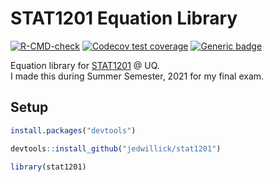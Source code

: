 # STAT1201 Equation Library

<!-- badges: start -->
[![R-CMD-check](https://github.com/jedwillick/stat1201/workflows/R-CMD-check/badge.svg)](https://github.com/jedwillick/stat1201/actions)
[![Codecov test coverage](https://codecov.io/gh/jedwillick/stat1201/branch/main/graph/badge.svg)](https://app.codecov.io/gh/jedwillick/stat1201?branch=main)
[![Generic badge](https://img.shields.io/badge/View-Docs-success.svg)](https://jedwillick.github.io/stat1201//)
<!-- badges: end -->

Equation library for [STAT1201](https://my.uq.edu.au/programs-courses/course.html?course_code=STAT1201) @ UQ.  
I made this during Summer Semester, 2021 for my final exam.  

## Setup

```R
install.packages("devtools")

devtools::install_github("jedwillick/stat1201")

library(stat1201)
```
